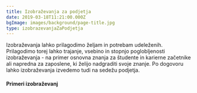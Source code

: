 ```yaml
---
title: Izobraževanja za podjetja
date: 2019-03-18T11:21:00.000Z
bgImage: images/background/page-title.jpg
type: izobrazevanjaZaPodjetja
---
```

Izobraževanja lahko prilagodimo željam in potrebam udeleženih. Prilagodimo torej lahko trajanje, vsebino in stopnjo poglobljenosti izobraževanja - na primer osnovna znanja za študente in karierne začetnike ali napredna za zaposlene, ki želijo nadgraditi svoje znanje. Po dogovoru lahko izobraževanja izvedemo tudi na sedežu podjetja.

#### Primeri izobraževanj
